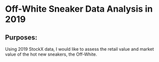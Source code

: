 # Off-White Sneaker Data Analysis in 2019

## Purposes:
Using 2019 StockX data, I would like to assess the retail value and market value of the hot new sneakers, the Off-White.
